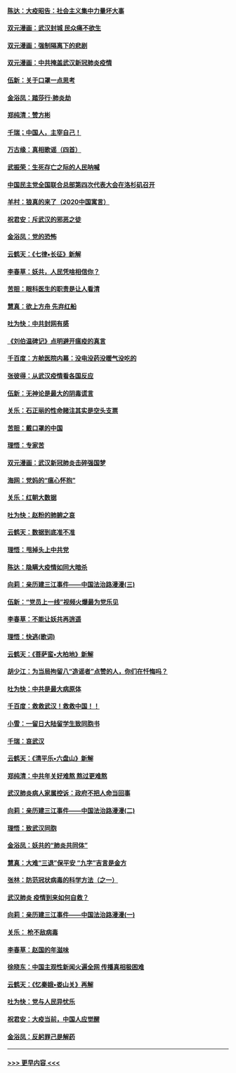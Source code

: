 #### [陈达：大疫昭告：社会主义集中力量坏大事](../pages/nsc993/n11859419.md?t=02120333) 
#### [双元漫画：武汉封城 民众痛不欲生](../pages/nsc993/n11859287.md?t=02120333) 
#### [双元漫画：强制隔离下的悲剧](../pages/nsc993/n11859244.md?t=02120333) 
#### [双元漫画：中共掩盖武汉新冠肺炎疫情](../pages/nsc993/n11858249.md?t=02120333) 
#### [伍新：关于口罩一点思考](../pages/nsc993/n11859195.md?t=02120333) 
#### [金浴凤：踏莎行‧肺炎劫](../pages/nsc993/n11858227.md?t=02120333) 
#### [郑纯清：赞方彬](../pages/nsc993/n11856803.md?t=02120333) 
#### [千瑞；中国人，主宰自己！](../pages/nsc993/n11856793.md?t=02120333) 
#### [万古缘：真相歌谣（四首）](../pages/nsc993/n11856263.md?t=02120333) 
#### [武振荣：生死存亡之际的人民呐喊](../pages/nsc993/n11856256.md?t=02120333) 
#### [中国民主党全国联合总部第四次代表大会在洛杉矶召开](../pages/nsc993/n11856344.md?t=02120333) 
#### [羊村：狼真的来了（2020中国寓言）](../pages/nsc993/n11856229.md?t=02120333) 
#### [祝君安：斥武汉的邪恶之徒](../pages/nsc993/n11855861.md?t=02120333) 
#### [金浴凤：党的恐怖](../pages/nsc993/n11855849.md?t=02120333) 
#### [云鹤天：《七律▪长征》新解](../pages/nsc993/n11855479.md?t=02120333) 
#### [李春草：妖共，人民凭啥相信你？](../pages/nsc993/n11855196.md?t=02120333) 
#### [苦胆：眼科医生的职责是让人看清](../pages/nsc993/n11853840.md?t=02120333) 
#### [慧真：欲上方舟 先弃红船](../pages/nsc993/n11853483.md?t=02120333) 
#### [吐为快：中共封网有感](../pages/nsc993/n11852575.md?t=02120333) 
#### [《刘伯温碑记》点明避开瘟疫的真言](../pages/nsc993/n11852128.md?t=02120333) 
#### [千百度：方舱医院内幕：没电没药没暖气没吃的](../pages/nsc993/n11850211.md?t=02120333) 
#### [张彼得：从武汉疫情看各国反应](../pages/nsc993/n11850102.md?t=02120333) 
#### [伍新：无神论是最大的阴毒谎言](../pages/nsc993/n11846129.md?t=02120333) 
#### [关乐：石正丽的性命赌注其实是空头支票](../pages/nsc993/n11846109.md?t=02120333) 
#### [苦胆：戴口罩的中国](../pages/nsc993/n11845576.md?t=02120333) 
#### [理悟：专家苦](../pages/nsc993/n11845564.md?t=02120333) 
#### [双元漫画：武汉新冠肺炎击碎强国梦](../pages/nsc993/n11843320.md?t=02120333) 
#### [海网：党妈的“瘟心怀抱”](../pages/nsc993/n11840740.md?t=02120333) 
#### [关乐：红朝大数据](../pages/nsc993/n11840675.md?t=02120333) 
#### [吐为快：赵粉的肺腑之哀](../pages/nsc993/n11840618.md?t=02120333) 
#### [云鹤天：数据到底准不准](../pages/nsc993/n11840325.md?t=02120333) 
#### [理悟：甩掉头上中共党](../pages/nsc993/n11838826.md?t=02120333) 
#### [陈达：隐瞒大疫情如同大暗杀](../pages/nsc993/n11838771.md?t=02120333) 
#### [向莉：亲历建三江事件——中国法治路漫漫(三)](../pages/nsc993/n11831825.md?t=02120333) 
#### [伍新：“党员上一线”视频火爆最为党乐见](../pages/nsc993/n11838200.md?t=02120333) 
#### [李春草：不能让妖共再逍遥](../pages/nsc993/n11838102.md?t=02120333) 
#### [理悟：快逃(歌词)](../pages/nsc993/n11838083.md?t=02120333) 
#### [云鹤天：《菩萨蛮▪大柏地》新解](../pages/nsc993/n11838059.md?t=02120333) 
#### [胡少江：为当局拘留八“造谣者”点赞的人，你们在忏悔吗？](../pages/nsc993/n11836801.md?t=02120333) 
#### [吐为快：中共是最大病原体](../pages/nsc993/n11836748.md?t=02120333) 
#### [千百度：救救武汉！救救中国！！](../pages/nsc993/n11836145.md?t=02120333) 
#### [小雪：一留日大陆留学生致同胞书](../pages/nsc993/n11834624.md?t=02120333) 
#### [千瑞：哀武汉](../pages/nsc993/n11833647.md?t=02120333) 
#### [云鹤天：《清平乐▪六盘山》新解](../pages/nsc993/n11833611.md?t=02120333) 
#### [郑纯清：中共年关好难熬 熬过更难熬](../pages/nsc993/n11833489.md?t=02120333) 
#### [武汉肺炎病人家属控诉：政府不把人命当回事](../pages/nsc993/n11833205.md?t=02120333) 
#### [向莉：亲历建三江事件——中国法治路漫漫(二)](../pages/nsc993/n11829102.md?t=02120333) 
#### [理悟：致武汉同胞](../pages/nsc993/n11831522.md?t=02120333) 
#### [金浴凤：妖共的“肺炎共同体”](../pages/nsc993/n11829448.md?t=02120333) 
#### [慧真：大难“三退”保平安 “九字”吉言是金方](../pages/nsc993/n11829501.md?t=02120333) 
#### [张林：防范冠状病毒的科学方法（之一）](../pages/nsc993/n11828618.md?t=02120333) 
#### [武汉肺炎 疫情到来如何自救？](../pages/nsc993/n11827632.md?t=02120333) 
#### [向莉：亲历建三江事件——中国法治路漫漫(一)](../pages/nsc993/n11827190.md?t=02120333) 
#### [关乐： 枪不敌病毒](../pages/nsc993/n11826746.md?t=02120333) 
#### [李春草：赵国的年滋味](../pages/nsc993/n11826321.md?t=02120333) 
#### [徐晓东：中国主观性新闻火遍全网 传播真相极困难](../pages/nsc993/n11826508.md?t=02120333) 
#### [云鹤天：《忆秦娥▪娄山关》再解](../pages/nsc993/n11824682.md?t=02120333) 
#### [吐为快：党与人民异忧乐](../pages/nsc993/n11824660.md?t=02120333) 
#### [祝君安：大疫当前，中国人应觉醒](../pages/nsc993/n11821946.md?t=02120333) 
#### [金浴凤：反躬罪己是解药](../pages/nsc993/n11820280.md?t=02120333) 

----
#### [ >>> 更早内容 <<< ](../indexes/nsc993-earlier.md)
